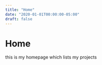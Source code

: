 ```yaml
---
title: "Home"
date: "2020-01-01T00:00:00-05:00"
draft: false
---
```


# Home

this is my homepage which lists my projects
